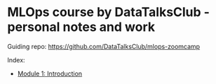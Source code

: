 # MLOps course by DataTalksClub - personal notes and work

Guiding repo: https://github.com/DataTalksClub/mlops-zoomcamp

Index:

- [Module 1: Introduction](./module-1/)
